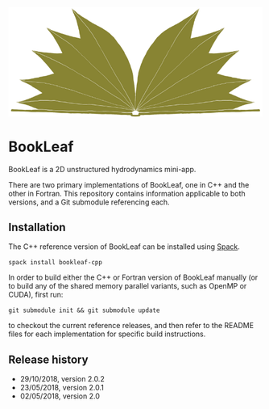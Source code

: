 ![BookLeaf logo](img/logo.png "BookLeaf logo")

# BookLeaf

BookLeaf is a 2D unstructured hydrodynamics mini-app.

There are two primary implementations of BookLeaf, one in C++ and the other in
Fortran. This repository contains information applicable to both versions, and a
Git submodule referencing each.

## Installation

The C++ reference version of BookLeaf can be installed using
[Spack](https://spack.io/).

```
spack install bookleaf-cpp
```

In order to build either the C++ or Fortran version of BookLeaf manually (or to
build any of the shared memory parallel variants, such as OpenMP or CUDA), first
run:

```
git submodule init && git submodule update
```

to checkout the current reference releases, and then refer to the README files
for each implementation for specific build instructions. 

## Release history

* 29/10/2018, version 2.0.2
* 23/05/2018, version 2.0.1
* 02/05/2018, version 2.0
